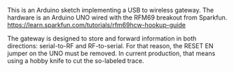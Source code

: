 This is an Arduino sketch implementing a USB to wireless gateway. The
hardware is an Arduino UNO wired with the RFM69 breakout from Sparkfun.
https://learn.sparkfun.com/tutorials/rfm69hcw-hookup-guide

The gateway is designed to store and forward information in both directions: serial-to-RF and RF-to-serial. For that reason, the RESET EN jumper on the UNO must be removed. In current production, that means using a hobby knife to cut the so-labeled trace.
